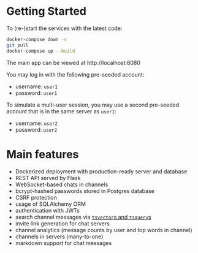 # Getting Started

To (re-)start the services with the latest code:

```sh
docker-compose down -v
git pull
docker-compose up --build
```

The main app can be viewed at http://localhost:8080

You may log in with the following pre-seeded account:
- username: `user1`
- password: `user1`

To simulate a multi-user session, you may use a second pre-seeded account that is in
the same server as `user1`:
- username: `user2`
- password: `user2`


# Main features

- Dockerized deployment with production-ready server and database
- REST API served by Flask
- WebSocket-based chats in channels
- bcrypt-hashed passwords stored in Postgres database
- CSRF protection
- usage of SQLAlchemy ORM
- authentication with JWTs
- search channel messages via [`tsvector`s and `tsquery`s][postgres tsvector tsquery]
- invite link generation for chat servers
- channel analytics (message counts by user and top words in channel)
- channels in servers (many-to-one)
- markdown support for chat messages


[postgres tsvector tsquery]: https://www.postgresql.org/docs/14/datatype-textsearch.html
